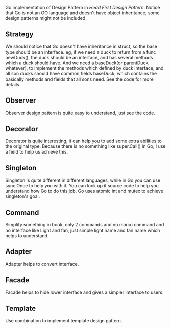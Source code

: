 Go implementation of Design Pattern in *Head First Design Pattern*. Notice that Go is not an OO language and doesn't have object inheritance, some design patterns might not be included.

## Strategy

We should notice that Go doesn't have inheritance in struct, so the base type should be an interface. eg, if we need a duck to return from a func newDuck(), the duck should be an interface, and has several methods which a duck should have. And we need a baseDuck(or parentDuck, whatever), to implement the methods which defined by duck interface, and all son ducks should have common fields baseDuck, which contains the basically methods and fields that all sons need. See the code for more details.

## Observer

Observer design pattern is quite easy to understand, just see the code.

## Decorator

Decorator is quite interesting, it can help you to add some extra abilities to the original type. Because there is no something like super.Call() in Go, I use a field to help us achieve this.

## Singleton

Singleton is quite different in different languages, while in Go you can use sync.Once to help you with it. You can look up it source code to help you understand how Go to do this job. Go uses atomic int and mutex to achieve singleton's goal.

## Command

Simplify something in book, only 2 commands and no marco command and no interface like Light and fan, just simple light name and fan name which helps to understand.

## Adapter
Adapter helps to convert interface.

## Facade
Facade helps to hide lower interface and gives a simpler interface to users.

## Template
Use combination to implement template design pattern.